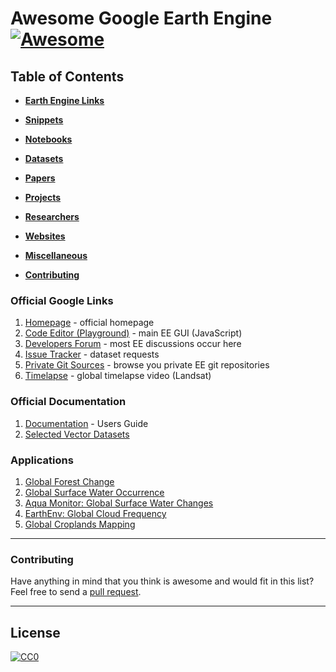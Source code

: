 # Awesome Google Earth Engine [![Awesome](https://cdn.rawgit.com/sindresorhus/awesome/d7305f38d29fed78fa85652e3a63e154dd8e8829/media/badge.svg)](https://github.com/sindresorhus/awesome)

## Table of Contents

* **[Earth Engine Links](#googlelinks)**  

* **[Snippets](#snippets)**  

* **[Notebooks](#notebooks)**  

* **[Datasets](#datasets)**  

* **[Papers](#papers)**  

* **[Projects](#projects)**

* **[Researchers](#researchers)**  

* **[Websites](#websites)**  

* **[Miscellaneous](#miscellaneous)**  

* **[Contributing](#contributing)**  


### Official Google Links

1.  [Homepage](http://earthengine.google.com) - official homepage
2.  [Code Editor (Playground)](http://code.earthengine.google.com) - main EE GUI (JavaScript)
3.  [Developers Forum](https://groups.google.com/forum/#!forum/google-earth-engine-developers) - most EE discussions occur here
4.  [Issue Tracker](https://issuetracker.google.com/issues?q=componentid:184426&p=1) - dataset requests
5.  [Private Git Sources](https://earthengine.googlesource.com/#) - browse you private EE git repositories
6.  [Timelapse](https://earthengine.google.com/timelapse/#) - global timelapse video (Landsat)

### Official Documentation
1.  [Documentation](https://developers.google.com/earth-engine/) - Users Guide
2.  [Selected Vector Datasets](https://developers.google.com/earth-engine/vector_datasets)

### Applications

1. [Global Forest Change](https://earthenginepartners.appspot.com/science-2013-global-forest)
2. [Global Surface Water Occurrence](http://global-surface-water.appspot.com)
3. [Aqua Monitor: Global Surface Water Changes](http://aqua-monitor.appspot.com)
4. [EarthEnv: Global Cloud Frequency](http://www.earthenv.org/cloud)
5. [Global Croplands Mapping](https://croplands.org/)

-----
### Contributing
Have anything in mind that you think is awesome and would fit in this list? Feel free to send a [pull request](https://github.com/gena/awesome-google-earth-engine/pulls). 

-----
## License

[![CC0](http://i.creativecommons.org/p/zero/1.0/88x31.png)](http://creativecommons.org/publicdomain/zero/1.0/)
